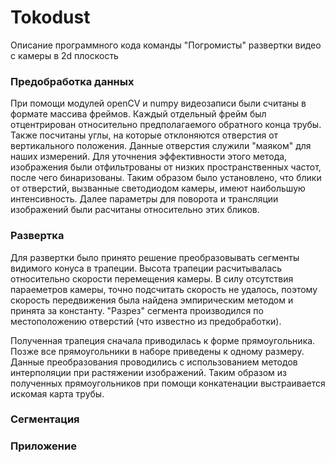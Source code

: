 # Tokodust
Описание программного кода команды "Погромисты" развертки видео с камеры в 2d плоскость

### Предобработка данных
При помощи модулей openCV и numpy видеозаписи были считаны в формате массива фреймов. 
Каждый отдельный фрейм был отцентрирован относительно предполагаемого обратного конца трубы. Также посчитаны углы, на которые отклоняются отверстия от вертикального положения. 
Данные отверстия служили "маяком" для наших измерений. Для уточнения эффективности этого метода, изображения были отфильтрованы от низких пространственных частот, после чего бинаризованы. Таким образом было установлено, что блики от отверстий, вызванные светодиодом камеры, имеют наибольшую интенсивность. Далее параметры для поворота и трансляции изображений были расчитаны относительно этих бликов.

### Развертка
Для развертки было принято решение преобразовывать сегменты видимого конуса в трапеции. Высота трапеции расчитывалась относительно скорости перемещения камеры. В силу отсутствия параеметров камеры, точно подсчитать скорость не удалось, поэтому скорость передвижения была найдена эмпирическим методом и принята за константу.
"Разрез" сегмента производился по местоположению отверстий (что известно из предобработки).

Полученная трапеция сначала приводилась к форме прямоугольника. Позже все прямоугольники в наборе приведены к одному размеру. Данные преобразования проводились с использованием методов интерполяции при растяжении изображений.
Таким образом из полученных прямоугольников при помощи конкатенации выстраивается искомая карта трубы.

### Сегментация


### Приложение
